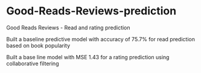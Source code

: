 # Good-Reads-Reviews-prediction
Good Reads Reviews - Read and rating prediction

Built a baseline predictive model with accuracy of 75.7% for read prediction based on book popularity

Built a base line model with MSE 1.43 for a rating prediction using collaborative filtering


